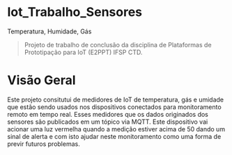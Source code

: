 # Iot_Trabalho_Sensores
Temperatura, Humidade, Gás
>Projeto de trabalho de conclusão da disciplina de Plataformas de Prototipação para IoT (E2PPT) IFSP CTD.
# Visão Geral
Este projeto consitutui de medidores de IoT de temperatura, gás e umidade que estão sendo usados nos dispositivos conectados para monitoramento remoto em tempo real. Esses medidores que os dados originados dos sensores são publicados em um tópico via MQTT. Este dispositivo vai acionar uma luz vermelha quando a medição estiver acima de 50 dando um sinal de alerta e com isto ajudar neste monitoramento como uma forma de previr futuros problemas. 
